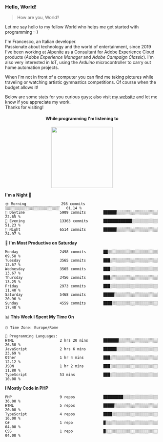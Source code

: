 ### Hello, World!

> How are you, World?

Let me say hello to my fellow World who helps me get started with programming :-)

I'm Francesco, an Italian developer.  
Passionate about technology and the world of entertainment, since 2019 I've been working at [Alpenite](https://www.alpenite.com) as a Consultant for Adobe Experience Cloud products (*Adobe Experience Manager* and *Adobe Campaign Classic*). I'm also very interested in IoT, using the *Arduino* microcontroller to carry out home automation projects.

When I'm not in front of a computer you can find me taking pictures while traveling or watching artistic gymnastics competitions. Of course when the budget allows it!

Below are some stats for you curious guys; also visit [my website](https://www.francescorega.eu) and let me know if you appreciate my work.  
Thanks for visiting!

<div align="center">
  <h4>While programming I'm listening to</h4>
  <a href="https://apps.francescorega.eu/now-playing/11147232609" target="_blank"><img src="https://apps.francescorega.eu/now-playing/11147232609" width="200"></a>
</div>

<!--START_SECTION:waka-->
**I'm a Night 🦉** 

```text
🌞 Morning                298 commits         ░░░░░░░░░░░░░░░░░░░░░░░░░   01.14 % 
🌆 Daytime                5909 commits        ██████░░░░░░░░░░░░░░░░░░░   22.65 % 
🌃 Evening                13363 commits       █████████████░░░░░░░░░░░░   51.23 % 
🌙 Night                  6514 commits        ██████░░░░░░░░░░░░░░░░░░░   24.97 % 
```
📅 **I'm Most Productive on Saturday** 

```text
Monday                   2498 commits        ██░░░░░░░░░░░░░░░░░░░░░░░   09.58 % 
Tuesday                  3565 commits        ███░░░░░░░░░░░░░░░░░░░░░░   13.67 % 
Wednesday                3565 commits        ███░░░░░░░░░░░░░░░░░░░░░░   13.67 % 
Thursday                 3456 commits        ███░░░░░░░░░░░░░░░░░░░░░░   13.25 % 
Friday                   2973 commits        ███░░░░░░░░░░░░░░░░░░░░░░   11.40 % 
Saturday                 5468 commits        █████░░░░░░░░░░░░░░░░░░░░   20.96 % 
Sunday                   4559 commits        ████░░░░░░░░░░░░░░░░░░░░░   17.48 % 
```


📊 **This Week I Spent My Time On** 

```text
🕑︎ Time Zone: Europe/Rome

💬 Programming Languages: 
HTML                     2 hrs 20 mins       ███████░░░░░░░░░░░░░░░░░░   26.50 % 
JavaScript               2 hrs 6 mins        ██████░░░░░░░░░░░░░░░░░░░   23.69 % 
Other                    1 hr 4 mins         ███░░░░░░░░░░░░░░░░░░░░░░   12.12 % 
JSON                     1 hr 2 mins         ███░░░░░░░░░░░░░░░░░░░░░░   11.80 % 
TypeScript               53 mins             ███░░░░░░░░░░░░░░░░░░░░░░   10.08 % 
```

**I Mostly Code in PHP** 

```text
PHP                      9 repos             █████████░░░░░░░░░░░░░░░░   36.00 % 
HTML                     5 repos             █████░░░░░░░░░░░░░░░░░░░░   20.00 % 
TypeScript               4 repos             ████░░░░░░░░░░░░░░░░░░░░░   16.00 % 
C#                       1 repo              █░░░░░░░░░░░░░░░░░░░░░░░░   04.00 % 
CSS                      1 repo              █░░░░░░░░░░░░░░░░░░░░░░░░   04.00 % 
```




<!--END_SECTION:waka-->
